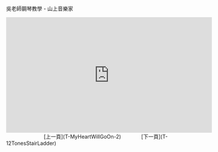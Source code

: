 ﻿---
keywords: 吳老師鋼琴教學 - 山上音樂家
---
吳老師鋼琴教學 - 山上音樂家

<iframe width="560" height="315" src="https://www.youtube.com/embed/G_CTiAqV5d0" title="山上音樂家" frameborder="0" allow="accelerometer; autoplay; clipboard-write; encrypted-media; gyroscope; picture-in-picture; web-share" allowfullscreen></iframe>
&nbsp;&nbsp;&nbsp;&nbsp;&nbsp;&nbsp;&nbsp;&nbsp;&nbsp;&nbsp;&nbsp;&nbsp;
&nbsp;&nbsp;&nbsp;&nbsp;&nbsp;&nbsp;&nbsp;&nbsp;&nbsp;&nbsp;&nbsp;&nbsp;
[上一頁](T-MyHeartWillGoOn-2)
&nbsp;&nbsp;&nbsp;&nbsp;&nbsp;&nbsp;&nbsp;&nbsp;&nbsp;&nbsp;&nbsp;&nbsp;
[下一頁](T-12TonesStairLadder)





